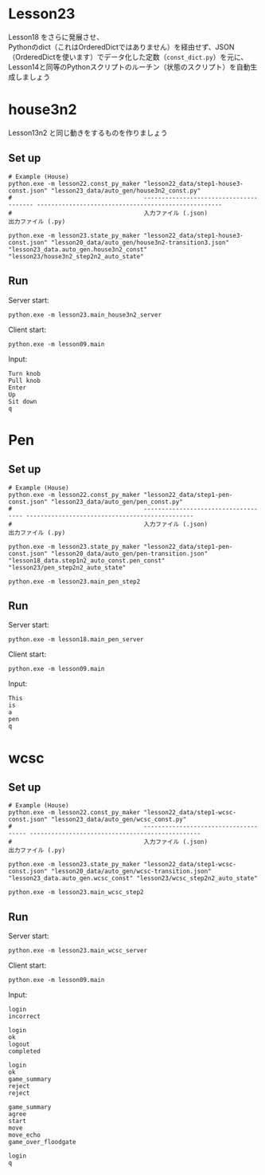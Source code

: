 # Lesson23

Lesson18 をさらに発展させ、  
Pythonのdict（これはOrderedDictではありません）を経由せず、JSON（OrderedDictを使います）でデータ化した定数（`const_dict.py`）を元に、Lesson14と同等のPythonスクリプトのルーチン（状態のスクリプト）を自動生成しましょう  

# house3n2

Lesson13n2 と同じ動きをするものを作りましょう  

## Set up

```shell
# Example (House)
python.exe -m lesson22.const_py_maker "lesson22_data/step1-house3-const.json" "lesson23_data/auto_gen/house3n2_const.py"
#                                     --------------------------------------- ----------------------------------------------------
#                                     入力ファイル (.json)                      出力ファイル (.py)

python.exe -m lesson23.state_py_maker "lesson22_data/step1-house3-const.json" "lesson20_data/auto_gen/house3n2-transition3.json" "lesson23_data.auto_gen.house3n2_const" "lesson23/house3n2_step2n2_auto_state"
```

## Run

Server start:  

```shell
python.exe -m lesson23.main_house3n2_server
```

Client start:  

```shell
python.exe -m lesson09.main
```

Input:  

```plain
Turn knob
Pull knob
Enter
Up
Sit down
q
```

# Pen

## Set up

```shell
# Example (House)
python.exe -m lesson22.const_py_maker "lesson22_data/step1-pen-const.json" "lesson23_data/auto_gen/pen_const.py"
#                                     ------------------------------------ -----------------------------------------------
#                                     入力ファイル (.json)                   出力ファイル (.py)

python.exe -m lesson23.state_py_maker "lesson22_data/step1-pen-const.json" "lesson20_data/auto_gen/pen-transition.json" "lesson18_data.step1n2_auto_const.pen_const" "lesson23/pen_step2n2_auto_state"
```

```shell
python.exe -m lesson23.main_pen_step2
```

## Run

Server start:  

```shell
python.exe -m lesson18.main_pen_server
```

Client start:  

```shell
python.exe -m lesson09.main
```

Input:  

```shell
This
is
a
pen
q
```

# wcsc
## Set up

```shell
# Example (House)
python.exe -m lesson22.const_py_maker "lesson22_data/step1-wcsc-const.json" "lesson23_data/auto_gen/wcsc_const.py"
#                                     ------------------------------------- ------------------------------------------------
#                                     入力ファイル (.json)                    出力ファイル (.py)

python.exe -m lesson23.state_py_maker "lesson22_data/step1-wcsc-const.json" "lesson20_data/auto_gen/wcsc-transition.json" "lesson23_data.auto_gen.wcsc_const" "lesson23/wcsc_step2n2_auto_state"
```

```shell
python.exe -m lesson23.main_wcsc_step2
```

## Run

Server start:  

```shell
python.exe -m lesson23.main_wcsc_server
```

Client start:  

```shell
python.exe -m lesson09.main
```

Input:  

```plain
login
incorrect

login
ok
logout
completed

login
ok
game_summary
reject
reject

game_summary
agree
start
move
move_echo
game_over_floodgate

login
q
```
